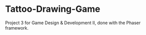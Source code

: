 # Tattoo-Drawing-Game
Project 3 for Game Design &amp; Development II, done with the Phaser framework.
